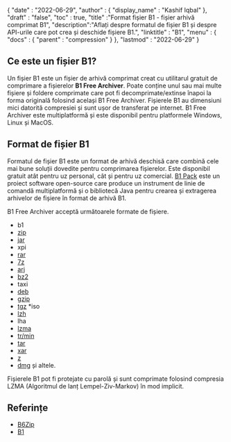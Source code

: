 {
  "date" : "2022-06-29",
  "author" : {
    "display_name" : "Kashif Iqbal"
},
  "draft" : "false",
  "toc" : true,
  "title" :"Format fișier B1 - fișier arhivă comprimat B1",
  "description":"Aflați despre formatul de fișier B1 și despre API-urile care pot crea și deschide fișiere B1.",
  "linktitle" : "B1",
  "menu" : {
    "docs" : {
      "parent" : "compression"
}
},
  "lastmod" : "2022-06-29"
}

## Ce este un fișier B1?

Un fișier B1 este un fișier de arhivă comprimat creat cu utilitarul gratuit de comprimare a fișierelor **B1 Free Archiver**. Poate conține unul sau mai multe fișiere și foldere comprimate care pot fi decomprimate/extinse înapoi la forma originală folosind același B1 Free Archiver. Fișierele B1 au dimensiuni mici datorită compresiei și sunt ușor de transferat pe internet. B1 Free Archiver este multiplatformă și este disponibil pentru platformele Windows, Linux și MacOS.

## Format de fișier B1

Formatul de fișier B1 este un format de arhivă deschisă care combină cele mai bune soluții dovedite pentru comprimarea fișierelor. Este disponibil gratuit atât pentru uz personal, cât și pentru uz comercial. [B1 Pack](https://github.com/b1-pack/b1-pack) este un proiect software open-source care produce un instrument de linie de comandă multiplatformă și o bibliotecă Java pentru crearea și extragerea arhivelor de fișiere în format de arhivă B1.

B1 Free Archiver acceptă următoarele formate de fișiere.

* b1
* [zip](/ro/compression/zip/)
* [jar](/ro/programming/jar/)
* xpi
* [rar](/ro/compression/rar/)
* [7z](/ro/compression/7z/)
* [arj](/ro/compression/arj/)
* [bz2](/ro/compression/bz2/)
* taxi
* [deb](/ro/compression/deb/)
* [gzip](/ro/compression/gzip/)
* [tgz](/ro/compression/tgz/)
*iso
* [lzh](/ro/compression/lzh/)
* lha
* [lzma](/ro/compression/lzma/)
* [tr/min](/ro/compression/tr/min/)
* [tar](/ro/compression/tar/)
* [xar](/ro/compression/xar/)
* [z](/ro/compression/z/)
* [dmg](/ro/compression/dmg/) și altele.

Fișierele B1 pot fi protejate cu parolă și sunt comprimate folosind compresia LZMA (Algoritmul de lanț Lempel-Ziv-Markov) în mod implicit.

## Referințe

* [B6Zip](http://b6zip.com)
* [B1](https://b1.org/)


